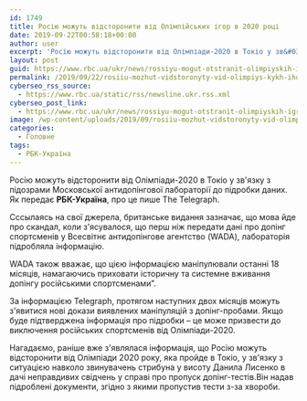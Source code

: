 ```yaml
---
id: 1749
title: Росію можуть відсторонити від Олімпійських ігор в 2020 році
date: 2019-09-22T00:58:18+00:00
author: user
excerpt: 'Росію можуть відсторонити від Олімпіади-2020 в Токіо у зв&#039;язку з підозрами Московської антидопінгової лабораторії до підробки даних. Як передає РБК-Україна, про...'
layout: post
guid: https://www.rbc.ua/ukr/news/rossiyu-mogut-otstranit-olimpiyskih-igr-2020-1569113781.html
permalink: /2019/09/22/rosiiu-mozhut-vidstoronyty-vid-olimpiys-kykh-ihor-v-2020-rotsi/
cyberseo_rss_source:
  - https://www.rbc.ua/static/rss/newsline.ukr.rss.xml
cyberseo_post_link:
  - https://www.rbc.ua/ukr/news/rossiyu-mogut-otstranit-olimpiyskih-igr-2020-1569113781.html
image: /wp-content/uploads/2019/09/rosiiu-mozhut-vidstoronyty-vid-olimpiys-kykh-ihor-v-2020-rotsi.jpg
categories:
  - Головне
tags:
  - РБК-Україна
---
```

Росію можуть відсторонити від Олімпіади-2020 в Токіо у зв'язку з підозрами Московської антидопінгової лабораторії до підробки даних. Як передає **РБК-Україна**, про це пише The Telegraph.

Сссылаясь на свої джерела, британське видання зазначає, що мова йде про скандал, коли з'ясувалося, що перш ніж передати дані про допінг спортсменів у Всесвітнє антидопінгове агентство (WADA), лабораторія підробляла інформацію.

WADA також вважає, що цією інформацією маніпулювали останні 18 місяців, намагаючись приховати історичну та системне вживання допінгу російськими спортсменами&#8221;.

За інформацією Telegraph, протягом наступних двох місяців можуть з'явитися нові докази виявлених маніпуляцій з допінг-пробами. Якщо буде підтверджена інформація про підробки &#8211; це може призвести до виключення російських спортсменів від Олімпіади-2020.

Нагадаємо, раніше вже з'являлася інформація, що Росію можуть відсторонити від Олімпіади 2020 року, яка пройде в Токіо, у зв'язку з ситуацією навколо звинувачень стрибуна у висоту Данила Лисенко в дачі неправдивих свідчень у справі про пропуск допінг-тестів.Він надав підроблені документи, згідно з якими пропустив тести з-за хвороби.
